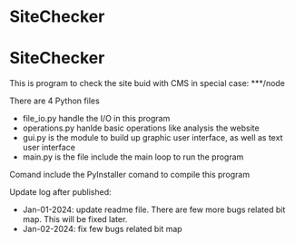# SiteChecker
# SiteChecker

This is program to check the site buid with CMS in special case: ***/node

There are 4 Python files
- file_io.py handle the I/O in this program
- operations.py hanlde basic operations like analysis the website
- gui.py is the module to build up graphic user interface, as well as text user interface
- main.py is the file include the main loop to run the program

Comand include the PyInstaller comand to compile this program


Update log after published:
- Jan-01-2024: update readme file. There are few more bugs related bit map. This will be fixed later.
- Jan-02-2024: fix few bugs related bit map